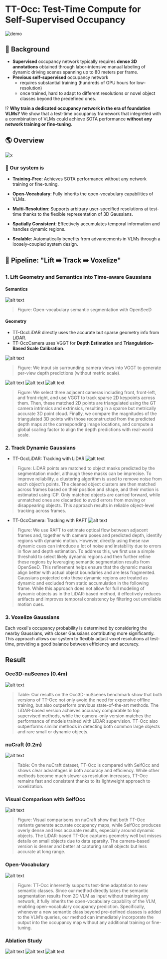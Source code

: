# TT-Occ: Test-Time Compute for Self-Supervised Occupancy
![demo](assets/teaser.gif)
## 📕 Background
- **Supervised** occupancy network typically requires **dense 3D annotations** obtained through labor-intensive manual labeling of dynamic driving scenes spanning up to 80 meters per frame.
- **Previous self-supervised** occupancy network
  - requires substantial training (hundreds of GPU hours for low-resolution)
  - once trained, hard to adapt to different resolutions or novel object classes beyond the predefined ones.

⁉️ **Why train a dedicated occupancy network in the era of foundation VLMs?**
We show that a test-time occupancy framework that integreted with a conmbination of VLMs could achieve SOTA performance **without any network training or fine-tuning**.
## 🌎 Overview
![x](assets/Occ_Teaser.drawio.png)

### 💪 Our system is
- **Training-Free**: Achieves SOTA performance without any network training or fine-tuning.

- **Open-Vocabulary**: Fully inherits the open-vocabulary capabilities of VLMs.

- **Multi-Resolution**: Supports arbitrary user-specified resolutions at test-time thanks to the flexible representation of 3D Gaussians.

- **Spatially Consistent**: Effectively accumulates temporal information and handles dynamic regions.

- **Scalable**: Automatically benefits from advancements in VLMs through a loosely-coupled system design.

## 🔨 Pipeline: "Lift ➡️ Track ➡️ Voxelize"
### 1. **Lift** Geometry and Semantics into Time-aware Gaussians
#### Semantics
![alt text](assets/1751552379919-image.png)
> Figure: Open-vocabulary semantic segmentation with OpenSeeD

#### Geometry
- TT-OccLiDAR directly uses the accurate but sparse geometry info from LiDAR.
- TT-OccCamera uses VGGT for **Depth Estimation** and **Triangulation-Based Scale Calibration**.

![alt text](assets/1751552359983-image.png)
> Figure: We input six surrounding camera views into VGGT to generate per-view depth predictions (without metric scale).

![alt text](assets/2Dtrack.png)
![alt text](assets/2Dtrack2.png)
![alt text](assets/2Dtrack3.png)
> Figure: We select three adjacent cameras including front, front-left, and front-right, and use VGGT to track sparse 2D keypoints across them.
Then, these matched 2D points are triangulated using the GT camera intrinsics and extrinsics, resulting in a sparse but metrically accurate 3D point cloud.
Finally, we compare the magnitudes of the triangulated 3D points with those reconstructed from the predicted depth maps at the corresponding image locations, and compute a global scaling factor to align the depth predictions with real-world scale.


### 2. **Track** Dynamic Gaussians
- TT-OccLiDAR: Tracking with LiDAR
![alt text](assets/1751552547793-image.png)
> Figure: LiDAR points are matched to object masks predicted by the segmentation model, although these masks can be imprecise. To improve reliability, a clustering algorithm is used to remove noise from each object’s points. The cleaned object clusters are then matched across frames based on their position and shape, and their motion is estimated using ICP. Only matched objects are carried forward, while unmatched ones are discarded to avoid errors from moving or disappearing objects. This approach results in reliable object-level tracking across frames.

- TT-OccCamera: Tracking with RAFT
![alt text](assets/raft.png)
> Figure: We use RAFT to estimate optical flow between adjacent frames and, together with camera poses and predicted depth, identify regions with dynamic motion. However, directly using these raw dynamic cues can introduce a lot of noise and instability due to errors in flow and depth estimation. To address this, we first use a simple threshold to select likely dynamic regions and then further refine these regions by leveraging semantic segmentation results from OpenSeeD. This refinement helps ensure that the dynamic masks align better with actual object boundaries and are less fragmented. Gaussians projected onto these dynamic regions are treated as dynamic and excluded from static accumulation in the following frame. While this approach does not allow for full modeling of dynamic objects as in the LiDAR-based method, it effectively reduces artifacts and improves temporal consistency by filtering out unreliable motion cues.


### 3. **Voxelize** Gaussians
Each voxel's occupancy probability is determined by considering the nearby Gaussians, with closer Gaussians contributing more significantly. This approach allows our system to flexibly adjust voxel resolutions at test-time, providing a good balance between efficiency and accuracy.

## Result
### Occ3D-nuScenes (0.4m)
![alt text](assets/1751552006741-image.png)
> Table: Our results on the Occ3D-nuScenes benchmark show that both versions of TT-Occ not only avoid the need for expensive offline training, but also outperform previous state-of-the-art methods. The LiDAR-based version achieves accuracy comparable to top supervised methods, while the camera-only version matches the performance of models trained with LiDAR supervision. TT-Occ also outperforms similar methods in detecting both common large objects and rare small or dynamic objects. 

### nuCraft (0.2m)
![alt text](assets/1751551978217-image.png)
> Table: On the nuCraft dataset, TT-Occ is compared with SelfOcc and shows clear advantages in both accuracy and efficiency. While other methods become much slower as resolution increases, TT-Occ remains fast and consistent thanks to its lightweight approach to voxelization. 

### Visual Comparison with SelfOcc
![alt text](assets/Occ_vis.png)
> Figure: Visual comparisons on nuCraft show that both TT-Occ variants generate accurate occupancy maps, while SelfOcc produces overly dense and less accurate results, especially around dynamic objects. The LiDAR-based TT-Occ captures geometry well but misses details on small objects due to data sparsity. The camera-based version is denser and better at capturing small objects but less accurate at long range. 
<!-- > Overall, TT-Occ’s modular design allows it to remain strong and benefit from future improvements in segmentation and vision-language models. -->

### Open-Vocabulary
![alt text](assets/1751552091696-image.png)
> Figure: TT-Occ inherently supports test-time adaptation to new semantic classes.
Since our method directly takes the semantic segmentation results from 2D VLM as input without training any network, it fully inherits the open-vocabulary capability of the VLM, enabling open-vocabulary occupancy prediction. 
Specifically, whenever a new semantic class beyond pre-defined classes is added to the VLM’s queries, our method can immediately incorporate the output into the occupancy map without any additional training or fine-tuning.  

### Ablation Study
![alt text](assets/1751558126011-image.png)
![alt text](assets/vertical.png)
![alt text](assets/1751558161072-image.png)